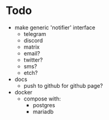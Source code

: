 # Todo
- make generic 'notifier' interface
    - telegram
    - discord
    - matrix
    - email?
    - twitter?
    - sms?
    - etch?
- docs
    - push to github for github page?
- docker
    - compose with:
        - postgres
        - mariadb